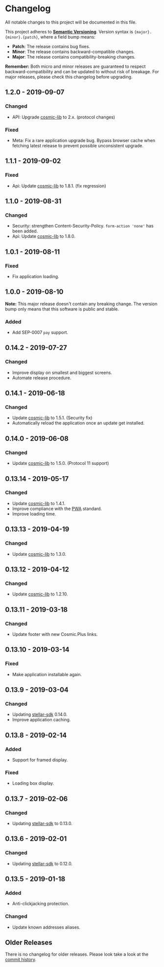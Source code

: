 # Changelog

All notable changes to this project will be documented in this file.

This project adheres to **[Semantic
Versioning](https://semver.org/spec/v2.0.0.html)**. Version syntax is
`{major}.{minor}.{patch}`, where a field bump means:

- **Patch**: The release contains bug fixes.
- **Minor**: The release contains backward-compatible changes.
- **Major**: The release contains compatibility-breaking changes.

**Remember:** Both micro and minor releases are guaranteed to respect
backward-compatibility and can be updated to without risk of breakage. For major
releases, please check this changelog before upgrading.

## 1.2.0 - 2019-09-07

### Changed

- API: Upgrade [cosmic-lib] to 2.x. (protocol changes)

### Fixed

- Meta: Fix a rare application upgrade bug. Bypass browser cache when fetching
  latest release to prevent possible unconsistent upgrade.

## 1.1.1 - 2019-09-02

### Fixed

- Api: Update [cosmic-lib] to 1.8.1. (fix regression)

## 1.1.0 - 2019-08-31

### Changed

- Security: strengthen Content-Security-Policy. `form-action 'none'` has been
  added.
- Api: Update [cosmic-lib] to 1.8.0.

## 1.0.1 - 2019-08-11

### Fixed

- Fix application loading.

## 1.0.0 - 2019-08-10

**Note:** This major release doesn't contain any breaking change. The version
bump only means that this software is public and stable.

### Added

- Add SEP-0007 `pay` support.

## 0.14.2 - 2019-07-27

### Changed

- Improve display on smallest and biggest screens.
- Automate release procedure.

## 0.14.1 - 2019-06-18

### Changed

- Update [cosmic-lib] to 1.5.1. (Security fix)
- Automatically reload the application once an update get installed.

## 0.14.0 - 2019-06-08

### Changed

- Update [cosmic-lib] to 1.5.0. (Protocol 11 support)

## 0.13.14 - 2019-05-17

### Changed

- Update [cosmic-lib] to 1.4.1.
- Improve compliance with the [PWA] standard.
- Improve loading time.

## 0.13.13 - 2019-04-19

### Changed

- Update [cosmic-lib] to 1.3.0.

## 0.13.12 - 2019-04-12

### Changed

- Update [cosmic-lib] to 1.2.10.

## 0.13.11 - 2019-03-18

### Changed

- Update footer with new Cosmic.Plus links.

## 0.13.10 - 2019-03-14

### Fixed

- Make application installable again.

## 0.13.9 - 2019-03-04

### Changed

- Updating [stellar-sdk] 0.14.0.
- Improve application caching.

## 0.13.8 - 2019-02-14

### Added

- Support for framed display.

### Fixed

- Loading box display.

## 0.13.7 - 2019-02-06

### Changed

- Updating [stellar-sdk] to 0.13.0.

## 0.13.6 - 2019-02-01

### Changed

- Updating [stellar-sdk] to 0.12.0.

## 0.13.5 - 2019-01-18

### Added

- Anti-clickjacking protection.

### Changed

- Update known addresses aliases.

## Older Releases

There is no changelog for older releases. Please look take a look at the [commit
history](https://github.com/cosmic-plus/webapp-stellar-authenticator/commits/master).

[cosmic-lib]: https://github.com/cosmic-plus/node-cosmic-lib/blob/master/CHANGELOG.md
[stellar-sdk]: https://github.com/stellar/js-stellar-sdk/blob/master/CHANGELOG.md
[pwa]: https://developer.mozilla.org/en-US/docs/Web/Progressive_web_apps/Introduction
